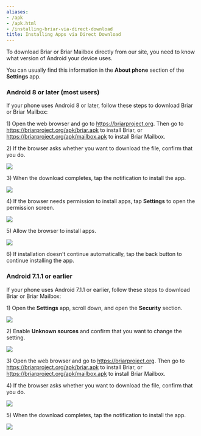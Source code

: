 ```yaml
---
aliases:
- /apk
- /apk.html
- /installing-briar-via-direct-download
title: Installing Apps via Direct Download
---
```


To download Briar or Briar Mailbox directly from our site, you need to know
what version of Android your device uses.

You can usually find this information in the **About phone** section of the
**Settings** app.


### Android 8 or later (most users)

If your phone uses Android 8 or later, follow these steps to download Briar
or Briar Mailbox:

1\) Open the web browser and go to <https://briarproject.org>. Then go to <https://briarproject.org/apk/briar.apk> to install Briar, or
<https://briarproject.org/apk/mailbox.apk> to install Briar Mailbox.

2\) If the browser asks whether you want to download the file, confirm that
you do.

![](/img/apk/confirm-download-cropped.png)

3\) When the download completes, tap the notification to install the app.

![](/img/apk/android-8-download-complete-cropped.png)

4\) If the browser needs permission to install apps, tap **Settings** to
open the permission screen.

![](/img/apk/android-8-unknown-apps-dialog-cropped.png)

5\) Allow the browser to install apps.

![](/img/apk/android-8-unknown-apps-permission-cropped.png)

6\) If installation doesn't continue automatically, tap the back button to
continue installing the app.

### Android 7.1.1 or earlier

If your phone uses Android 7.1.1 or earlier, follow these steps to download
Briar or Briar Mailbox:

1\) Open the **Settings** app, scroll down, and open the **Security**
section.

![](/img/apk/settings-cropped.png)

2\) Enable **Unknown sources** and confirm that you want to change the
setting.

![](/img/apk/unknown-sources-cropped.png)

3\) Open the web browser and go to <https://briarproject.org>. Then go to <https://briarproject.org/apk/briar.apk> to install Briar, or
<https://briarproject.org/apk/mailbox.apk> to install Briar Mailbox.

4\) If the browser asks whether you want to download the file, confirm that
you do.

![](/img/apk/confirm-download-cropped.png)

5\) When the download completes, tap the notification to install the app.

![](/img/apk/download-complete-cropped.png)
